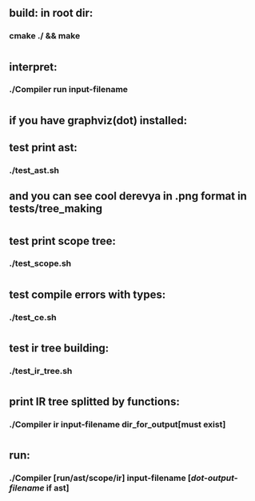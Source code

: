 ## build: in root dir:
### cmake ./ && make
#
## interpret:
### ./Compiler run input-filename
#
## if you have graphviz(dot) installed:
## test print ast:
### ./test_ast.sh
## and you can see cool derevya in .png format in tests/tree_making
#
## test print scope tree:
### ./test_scope.sh
#
## test compile errors with types:
### ./test_ce.sh
#
## test ir tree building:
### ./test_ir_tree.sh
#
## print IR tree splitted by functions:
### ./Compiler ir input-filename dir_for_output[must exist]
#
## run:
### ./Compiler [run/ast/scope/ir] input-filename [_dot-output-filename_ if ast]
